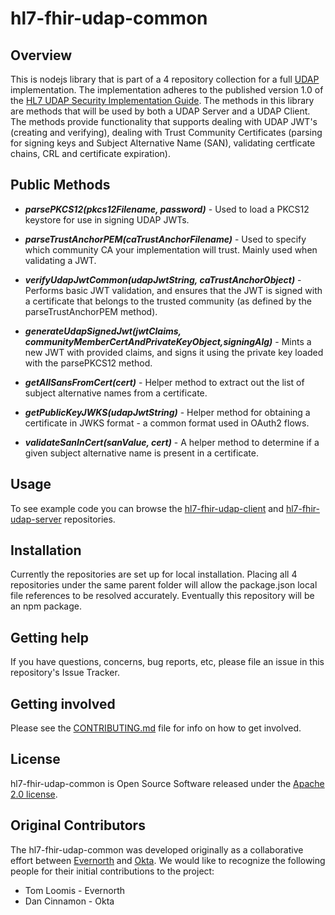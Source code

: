 # hl7-fhir-udap-common

## Overview

This is nodejs library that is part of a 4 repository collection for a full [UDAP](https://www.udap.org/) implementation.   The implementation adheres to the published version 1.0 of the [HL7 UDAP Security Implementation Guide](https://hl7.org/fhir/us/udap-security/).   The methods in this library are methods that will be used by both a UDAP Server and a UDAP Client.  The methods provide functionality that supports dealing with UDAP JWT's (creating and verifying), dealing with Trust Community Certificates (parsing for signing keys and Subject Alternative Name (SAN), validating certficate chains, CRL and certificate expiration).

## Public Methods
* ***parsePKCS12(pkcs12Filename, password)*** - Used to load a PKCS12 keystore for use in signing UDAP JWTs.

* ***parseTrustAnchorPEM(caTrustAnchorFilename)*** - Used to specify which community CA your implementation will trust. Mainly used when validating a JWT.

* ***verifyUdapJwtCommon(udapJwtString, caTrustAnchorObject)*** - Performs basic JWT validation, and ensures that the JWT is signed with a certificate that belongs to the trusted community (as defined by the parseTrustAnchorPEM method).

* ***generateUdapSignedJwt(jwtClaims, communityMemberCertAndPrivateKeyObject,signingAlg)*** - Mints a new JWT with provided claims, and signs it using the private key loaded with the parsePKCS12 method.

* ***getAllSansFromCert(cert)*** - Helper method to extract out the list of subject alternative names from a certificate.

* ***getPublicKeyJWKS(udapJwtString)*** - Helper method for obtaining a certificate in JWKS format - a common format used in OAuth2 flows.

* ***validateSanInCert(sanValue, cert)*** - A helper method to determine if a given subject alternative name is present in a certificate.

## Usage

To see example code you can browse the [hl7-fhir-udap-client](https://github.com/Evernorth/hl7-fhir-udap-client#readme) and [hl7-fhir-udap-server](https://github.com/Evernorth/hl7-fhir-udap-server#readme) repositories.

## Installation

Currently the repositories are set up for local installation.  Placing all 4 repositories under the same parent folder will allow the package.json local file references to be resolved accurately.  Eventually this repository will be an npm package.

## Getting help

If you have questions, concerns, bug reports, etc, please file an issue in this repository's Issue Tracker.

## Getting involved

Please see the [CONTRIBUTING.md](CONTRIBUTING.md) file for info on how to get involved.

## License

hl7-fhir-udap-common is Open Source Software released under the [Apache 2.0 license](https://www.apache.org/licenses/LICENSE-2.0.html).

## Original Contributors

The hl7-fhir-udap-common was developed originally as a collaborative effort between [Evernorth](https://www.evernorth.com/) and [Okta](https://www.okta.com/).  We would like to recognize the following people for their initial contributions to the project: 
 - Tom Loomis - Evernorth
 - Dan Cinnamon - Okta